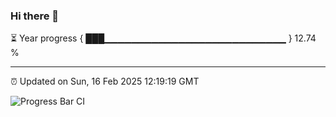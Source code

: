 ### Hi there 👋

⏳ Year progress { ███▁▁▁▁▁▁▁▁▁▁▁▁▁▁▁▁▁▁▁▁▁▁▁▁▁▁▁ } 12.74 %

---

⏰ Updated on Sun, 16 Feb 2025 12:19:19 GMT

![Progress Bar CI](https://github.com/Shyam-Makwana/GitHub-Actions-Demo/workflows/Progress%20Bar%20CI/badge.svg)
